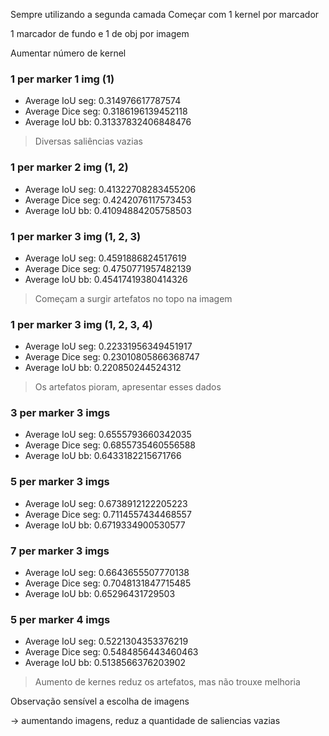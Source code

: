 Sempre utilizando a segunda camada
Começar com 1 kernel por marcador

1 marcador de fundo e 1 de obj por imagem

Aumentar número de kernel


### 1 per marker 1 img (1)
- Average IoU seg: 0.314976617787574
- Average Dice seg: 0.3186196139452118
- Average IoU bb: 0.31337832406848476
> Diversas saliências vazias

### 1 per marker 2 img (1, 2)
- Average IoU seg: 0.41322708283455206
- Average Dice seg: 0.4242076117573453
- Average IoU bb: 0.41094884205758503

### 1 per marker 3 img (1, 2, 3)
- Average IoU seg: 0.4591886824517619
- Average Dice seg: 0.4750771957482139
- Average IoU bb: 0.45417419380414326
> Começam a surgir artefatos no topo na imagem

### 1 per marker 3 img (1, 2, 3, 4)
- Average IoU seg: 0.22331956349451917
- Average Dice seg: 0.23010805866368747
- Average IoU bb: 0.220850244524312
> Os artefatos pioram, apresentar esses dados

### 3 per marker 3 imgs
- Average IoU seg: 0.6555793660342035
- Average Dice seg: 0.6855735460556588
- Average IoU bb: 0.6433182215671766

### 5 per marker 3 imgs
- Average IoU seg: 0.6738912122205223
- Average Dice seg: 0.7114557434468557
- Average IoU bb: 0.6719334900530577

### 7 per marker 3 imgs
- Average IoU seg: 0.6643655507770138
- Average Dice seg: 0.7048131847715485
- Average IoU bb: 0.65296431729503

### 5 per marker 4 imgs
- Average IoU seg: 0.5221304353376219
- Average Dice seg: 0.5484856443460463
- Average IoU bb: 0.5138566376203902
> Aumento de kernes reduz os artefatos, mas não trouxe melhoria


Observação sensível a escolha de imagens



-> aumentando imagens, reduz a quantidade de saliencias vazias

